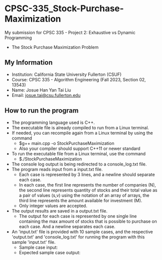 # CPSC-335_Stock-Purchase-Maximization #

My submission for CPSC 335 - Project 2: Exhaustive vs Dynamic Programming
* The Stock Purchase Maximization Problem

## My Information ##

* Institution: California State University Fullerton (CSUF)
* Course: CPSC 335 - Algorithm Engineering (Fall 2023, Section 02, 13543)
* Name: Josue Han Yan Tai Liu
* Email: josue.tai@csu.fullerton.edu

## How to run the program ##

* The programming language used is C++.
* The executable file is already compiled to run from a Linux terminal.
* If needed, you can recompile again from a Linux terminal by using the command
    - $g++ main.cpp -o StockPurchaseMaximization
    - Also your compiler should support C++11 or newer standard
* To run the executable file from a Linux terminal, use the command
    - $./StockPurchaseMaximization
* The console log output is being redirected to a console_log.txt file.
* The program reads input from a input.txt file.
    - Each case is represented by 3 lines, and a newline should separate each case.
    - In each case, the first line represents the number of companies (N), the second line represents quantity of stocks and their total value as a pair of values (s,v) using the notation of an array of arrays, the third line represents the amount available for investment (M).
    - Only integer values are accepted.
* The output results are saved in a output.txt file.
    - The output for each case is represented by one single line containing the max amount of stocks that is possible to purchase on each case. And a newline separates each case.
* An 'input.txt' file is provided with 10 sample cases, and the respective 'output.txt' and 'console_log.txt' for running the program with this sample 'input.txt' file.
    - Sample case input:
    - Expected sample case output:
